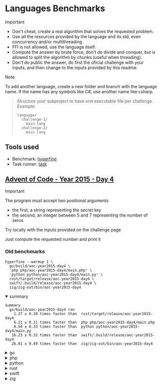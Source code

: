 # Languages Benchmarks

> [!IMPORTANT]
> - Don't cheat, create a real algorithm that solves the requested problem.
> - Use all the resources provided by the language and its std, even concurrency and/or multithreading.
> - FFI is not allowed, use the language itself.
> - Compute the answer by brute force, don't do divide and conquer, but is allowed to split the algorithm by chunks (useful when threading).
> - Don't do public the answer, do first the oficial challenge with your inputs, and then change to the inputs provided by this readme.

> [!NOTE]
> To add another language, create a new folder and branch with the language name. If the name has any symbols like C#, use another name like csharp.

> Structure your subproject to have one executable file per challenge. Example:
> ```
> language/
>   challenge-1/
>     main.lang
>   challenge-2/
>     main.lang
> ```

## Tools used

- Benchmark: [hyperfine](https://github.com/sharkdp/hyperfine)
- Task runner: [task](https://taskfile.dev/)

## [Advent of Code - Year 2015 - Day 4](https://adventofcode.com/2015/day/4)

> [!IMPORTANT]
> The program must accept two positional arguments
> - the first, a string representing the secret key
> - the second, an integer between 5 and 7 representing the number of zeros
>
> Try locally with the inputs provided on the challenge page
>
> Just compute the requested number and print it

### Old benchmarks

```shell
hyperfine --warmup 1 \
  go/build/aoc-year2015-day4 \
  'php php/aoc-year2015-day4/main.php' \
  'python python/aoc-year2015-day4/main.py' \
  rust/target/release/aoc-year2015-day4 \
  swift/.build/release/aoc-year2015-day4 \
  zig/zig-out/bin/aoc-year2015-day4
```

<section class="tabs">
  <details open>
    <summary>summary</summary>

    Summary
      go/build/aoc-year2015-day4 ran
        1.27 ± 0.10 times faster than  rust/target/release/aoc-year2015-day4
        6.21 ± 0.11 times faster than  php php/aoc-year2015-day4/main.php
        8.54 ± 0.33 times faster than  python python/aoc-year2015-day4/main.py
       16.23 ± 0.32 times faster than  swift/.build/release/aoc-year2015-day4
       26.01 ± 0.49 times faster than  zig/zig-out/bin/aoc-year2015-day4
  </details>
  <details>
    <summary>go</summary>

    Benchmark 1:  go/build/aoc-year2015-day4
      Time (mean ± σ):     564.3 ms ±  10.3 ms    [User: 3170.9 ms, System: 135.1 ms]
      Range (min … max):   551.5 ms … 583.0 ms    10 runs
  </details>
  <details>
    <summary>php</summary>

    Benchmark 2:  php php/aoc-year2015-day4/main.php
      Time (mean ± σ):      3.502 s ±  0.007 s    [User: 3.462 s, System: 0.011 s]
      Range (min … max):    3.494 s …  3.515 s    10 runs
  </details>
  <details>
    <summary>python</summary>

    Benchmark 3:  python python/aoc-year2015-day4/main.py
      Time (mean ± σ):      4.822 s ±  0.163 s    [User: 32.297 s, System: 0.171 s]
      Range (min … max):    4.543 s …  5.006 s    10 runs
  </details>
  <details>
    <summary>rust</summary>

    Benchmark 4:  rust/target/release/aoc-year2015-day4
      Time (mean ± σ):     716.5 ms ±  52.8 ms    [User: 3398.3 ms, System: 375.2 ms]
      Range (min … max):   595.8 ms … 799.2 ms    10 runs
  </details>
  <details>
    <summary>swift</summary>

    Benchmark 5:  swift/.build/release/aoc-year2015-day4
      Time (mean ± σ):      9.159 s ±  0.070 s    [User: 9.087 s, System: 0.004 s]
      Range (min … max):    9.062 s …  9.242 s    10 runs
  </details>
  <details>
    <summary>zig</summary>

    Benchmark 6:  zig/zig-out/bin/aoc-year2015-day4
      Time (mean ± σ):     14.675 s ±  0.074 s    [User: 14.542 s, System: 0.032 s]
      Range (min … max):   14.563 s … 14.825 s    10 runs
  </details>
</section>

